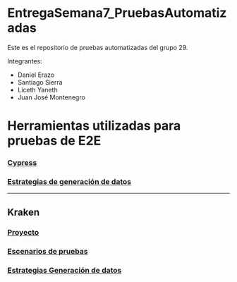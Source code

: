 # EntregaSemana7_PruebasAutomatizadas

Este es el repositorio de pruebas automatizadas del grupo 29.

Integrantes:
- Daniel Erazo
- Santiago Sierra
- Liceth Yaneth
- Juan José Montenegro

# Herramientas utilizadas para pruebas de E2E
### [Cypress](/Cypress_tests)
### [Estrategias de generación de datos](https://github.com/JJMontenegroP/EntregaSemana7_PruebasAutomatizadas/wiki/3.-Estrategias-de-generaci%C3%B3n-de-data-para-pruebas-en-Cypress)

*** 

## Kraken
### [Proyecto](/Kraken_tests)
### [Escenarios de pruebas](https://github.com/JJMontenegroP/EntregaSemana7_PruebasAutomatizadas/wiki/2.2.-Escenarios-de-pruebas-con-Kraken)
### [Estrategias Generación de datos](https://github.com/JJMontenegroP/EntregaSemana7_PruebasAutomatizadas/wiki/2.3-Estrategias-generaci%C3%B3n-de-datos-Kraken)

